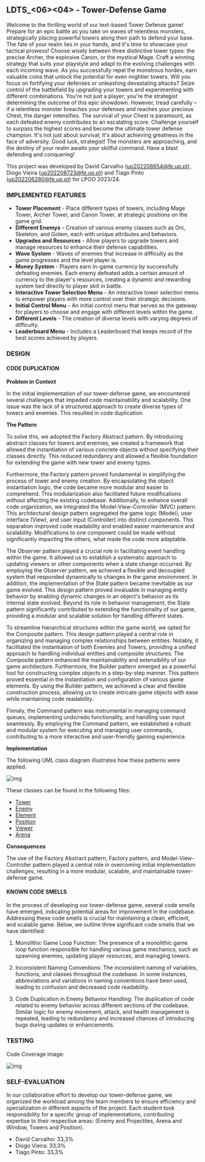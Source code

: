 ## LDTS_<06><04> - Tower-Defense Game

Welcome to the thrilling world of our text-based Tower Defense game! Prepare for an epic battle as you take on waves of relentless monsters, strategically placing powerful towers along their path to defend your base. The fate of your realm lies in your hands, and it's time to showcase your tactical prowess! Choose wisely between three distinctive tower types: the precise Archer, the explosive Canon, or the mystical Mage. Craft a winning strategy that suits your playstyle and adapt to the evolving challenges with each incoming wave. As you successfully repel the monstrous hordes, earn valuable coins that unlock the potential for even mightier towers. Will you focus on fortifying your defenses or unleashing devastating attacks? Seize control of the battlefield by upgrading your towers and experimenting with different combinations. You're not just a player; you're the strategist determining the outcome of this epic showdown. However, tread carefully – if a relentless monster breaches your defenses and reaches your precious Chest, the danger intensifies. The survival of your Chest is paramount, as each defeated enemy contributes to an escalating score. Challenge yourself to surpass the highest scores and become the ultimate tower defense champion. It's not just about survival; it's about achieving greatness in the face of adversity. Good luck, strategist! The monsters are approaching, and the destiny of your realm awaits your skillful command. Have a blast defending and conquering!

This project was developed by David Carvalho (up202208654@fe.up.pt), Diogo Vieira (up202208723@fe.up.pt) and Tiago Pinto (up202206280@fe.up.pt) for LPOO 2023/24.


### IMPLEMENTED FEATURES

- **Tower Placement** - Place different types of towers, including Mage Tower, Archer Tower, and Canon Tower, at strategic positions on the game grid.
- **Different Enemys** - Creation of various enemy classes such as Orc, Skeleton, and Golem, each with unique attributes and behaviors.
- **Upgrades and Resources** - Allow players to upgrade towers and manage resources to enhance their defense capabilities.
- **Wave System** - Waves of enemies that increase in difficulty as the game progresses and the level player is.
- **Money System** - Players earn in-game currency by successfully defeating enemies. Each enemy defeated adds a certain amount of currency to the player's resources, creating a dynamic and rewarding system tied directly to player skill in battle.
- **Interactive Tower Selection Menu** - An interactive tower selection menu to empower players with more control over their strategic decisions.
- **Initial Control Menu** - An initial control menu that serves as the gateway for players to choose and engage with different levels within the game.
- **Different Levels** - The creation of diverse levels with varying degrees of difficulty.
- **Leaderboard Menu** - Includes a Leaderboard that keeps record of the best scores achieved by players.

### DESIGN

#### CODE DUPLICATION

**Problem in Context**

In the initial implementation of our tower-defense game, we encountered several challenges that impeded code maintainability and scalability. One issue was the lack of a structured approach to create diverse types of towers and enemies. This resulted in code duplication.

**The Pattern**

To solve this, we adopted the Factory Abstract pattern. By introducing abstract classes for towers and enemies, we created a framework that allowed the instantiation of various concrete objects without specifying their classes directly. This reduced redundancy and allowed a flexible foundation for extending the game with new tower and enemy types.

Furthermore, the Factory pattern proved fundamental in simplifying the process of tower and enemy creation. By encapsulating the object instantiation logic, the code became more modular and easier to comprehend. This modularization also facilitated future modifications without affecting the existing codebase. Additionally, to enhance overall code organization, we integrated the Model-View-Controller (MVC) pattern. This architectural design pattern segregated the game logic (Model), user interface (View), and user input (Controller) into distinct components. This separation improved code readability and enabled easier maintenance and scalability. Modifications to one component could be made without significantly impacting the others, what made the code more adaptable.

The Observer pattern played a crucial role in facilitating event handling within the game. It allowed us to establish a systematic approach to updating viewers or other components when a state change occurred. By employing the Observer pattern, we achieved a flexible and decoupled system that responded dynamically to changes in the game environment. In addition, the implementation of the State pattern became inevitable as our game evolved. This design pattern proved invaluable in managing entity behavior by enabling dynamic changes in an object's behavior as its internal state evolved. Beyond its role in behavior management, the State pattern significantly contributed to extending the functionality of our game, providing a modular and scalable solution for handling different states.

To streamline hierarchical structures within the game world, we opted for the Composite pattern. This design pattern played a central role in organizing and managing complex relationships between entities. Notably, it facilitated the instantiation of both Enemies and Towers, providing a unified approach to handling individual entities and composite structures. The Composite pattern enhanced the maintainability and extensibility of our game architecture. Furthermore, the Builder pattern emerged as a powerful tool for constructing complex objects in a step-by-step manner. This pattern proved essential in the instantiation and configuration of various game elements. By using the Builder pattern, we achieved a clear and flexible construction process, allowing us to create intricate game objects with ease while maintaining code readability.

Finnaly, the Command pattern was instrumental in managing command queues, implementing undo/redo functionality, and handling user input seamlessly. By employing the Command pattern, we established a robust and modular system for executing and managing user commands, contributing to a more interactive and user-friendly gaming experience.

**Implementation**

The following UML class diagram illustrates how these patterns were applied.

![img](https://github.com/FEUP-LDTS-2023/project-l06gr04/blob/main/docs/UML.drawio.png)

These classes can be found in the following files:

- [Tower](https://github.com/FEUP-LDTS-2023/project-l06gr04/blob/main/src/main/java/org/example/model/game/elements/towers/Tower.java)
- [Enemy](https://github.com/FEUP-LDTS-2023/project-l06gr04/blob/main/src/main/java/org/example/model/game/elements/enemys/Enemy.java)
- [Element](https://github.com/FEUP-LDTS-2023/project-l06gr04/blob/main/src/main/java/org/example/model/game/elements/Element.java)
- [Position](https://github.com/FEUP-LDTS-2023/project-l06gr04/blob/main/src/main/java/org/example/model/game/Position.java)
- [Viewer](https://github.com/FEUP-LDTS-2023/project-l06gr04/blob/main/src/main/java/org/example/viewer/Viewer.java)
- [Arena](https://github.com/FEUP-LDTS-2023/project-l06gr04/blob/main/src/main/java/org/example/model/game/arena/Arena.java)

**Consequences**

The use of the Factory Abstract pattern, Factory pattern, and Model-View-Controller pattern played a central role in overcoming initial implementation challenges, resulting in a more modular, scalable, and maintainable tower-defense game.


#### KNOWN CODE SMELLS

In the process of developing our tower-defense game, several code smells have emerged, indicating potential areas for improvement in the codebase. Addressing these code smells is crucial for maintaining a clean, efficient, and scalable game. Below, we outline three significant code smells that we have identified:

1. Monolithic Game Loop Function:
   The presence of a monolithic game loop function responsible for handling various game mechanics, such as spawning enemies, updating player resources, and managing towers.

2. Inconsistent Naming Conventions:
   The inconsistent naming of variables, functions, and classes throughout the codebase. In some instances, abbreviations and variations in naming conventions have been used, leading to confusion and decreased code readability.

3. Code Duplication in Enemy Behavior Handling:
   The duplication of code related to enemy behavior across different sections of the codebase. Similar logic for enemy movement, attack, and health management is repeated, leading to redundancy and increased chances of introducing bugs during updates or enhancements.


### TESTING

Code Coverage image:

![img](https://github.com/FEUP-LDTS-2023/project-l06gr04/blob/main/docs/Code%20Coverage.png)

### SELF-EVALUATION

In our collaborative effort to develop our tower-defense game, we organized the workload among the team members to ensure efficiency and specialization in different aspects of the project. Each student took responsibility for a specific group of implementations, contributing expertise to their respective areas: (Enemy and Projectiles, Arena and Window, Towers and Position).

- David Carvalho: 33,3%
- Diogo Vieira: 33,3%
- Tiago Pinto: 33,3%
